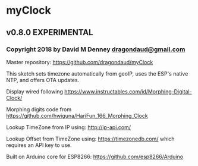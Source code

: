 # myClock
## v0.8.0 EXPERIMENTAL
### Copyright 2018 by David M Denney <dragondaud@gmail.com>

Master repository: https://github.com/dragondaud/myClock

This sketch sets timezone automatically from geoIP, uses the ESP's native NTP, and offers OTA updates.

Display wired following https://www.instructables.com/id/Morphing-Digital-Clock/

Morphing digits code from https://github.com/hwiguna/HariFun_166_Morphing_Clock

Lookup TimeZone from IP using: http://ip-api.com/

Lookup Offset from TimeZone using: https://timezonedb.com/ which requires an API key to use.

Built on Arduino core for ESP8266: https://github.com/esp8266/Arduino
